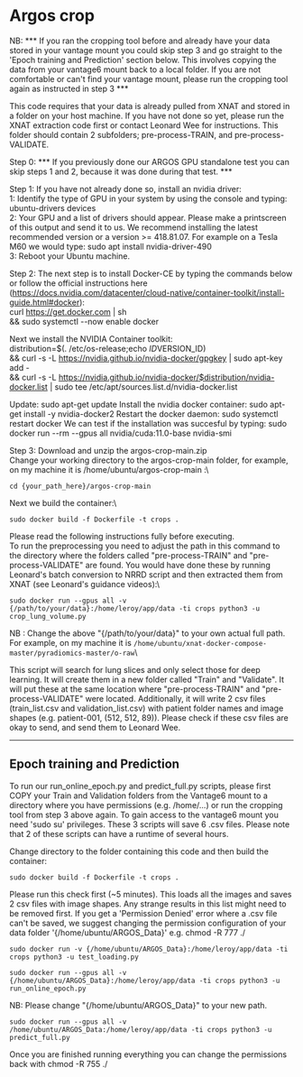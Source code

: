 # Argos crop
NB: *** If you ran the cropping tool before and already have your data stored in your vantage mount you could skip step 3 and go straight to the 'Epoch training and Prediction' section below. This involves copying the data from your vantage6 mount back to a local folder. If you are not comfortable or can't find your vantage mount, please run the cropping tool again as instructed in step 3 ***


This code requires that your data is already pulled from XNAT and stored in a folder on your host machine. If you have not done so yet, please run the XNAT extraction code first or contact Leonard Wee for instructions. This folder should contain 2 subfolders; pre-process-TRAIN, and pre-process-VALIDATE.

Step 0:
*** If you previously done our ARGOS GPU standalone test you can skip steps 1 and 2, because it was done during that test. ***

Step 1:
If you have not already done so, install an nvidia driver:\
	1: Identify the type of GPU in your system by using the console and typing: ubuntu-drivers devices\
	2: Your GPU and a list of drivers should appear. Please make a printscreen of this output and send it to us. We recommend 				installing the latest recommended version or a version >= 418.81.07.
			For example on a Tesla M60 we would type: sudo apt install nvidia-driver-490\
	3: Reboot your Ubuntu machine.

Step 2:
The next step is to install Docker-CE by typing the commands below or follow the official instructions here (https://docs.nvidia.com/datacenter/cloud-native/container-toolkit/install-guide.html#docker):\
curl https://get.docker.com | sh \
&& sudo systemctl --now enable docker

Next we install the NVIDIA Container toolkit:\
distribution=$(. /etc/os-release;echo $ID$VERSION_ID) \
   && curl -s -L https://nvidia.github.io/nvidia-docker/gpgkey | sudo apt-key add - \
   && curl -s -L https://nvidia.github.io/nvidia-docker/$distribution/nvidia-docker.list | sudo tee /etc/apt/sources.list.d/nvidia-docker.list

Update: sudo apt-get update
Install the nvidia docker container: sudo apt-get install -y nvidia-docker2
Restart the docker daemon: sudo systemctl restart docker
We can test if the installation was succesful by typing: sudo docker run --rm --gpus all nvidia/cuda:11.0-base nvidia-smi


Step 3:
Download and unzip the argos-crop-main.zip\
Change your working directory to the argos-crop-main folder, for example, on my machine it is /home/ubuntu/argos-crop-main :\
```
cd {your_path_here}/argos-crop-main
```

Next we build the container:\
```
sudo docker build -f Dockerfile -t crops .
```

Please read the following instructions fully before executing.\
To run the preprocessing you need to adjust the path in this command to the directory where the folders called "pre-process-TRAIN" and "pre-process-VALIDATE" are found. You would have done these by running Leonard's batch conversion to NRRD script and then extracted them from XNAT (see Leonard's guidance videos):\
```
sudo docker run --gpus all -v {/path/to/your/data}:/home/leroy/app/data -ti crops python3 -u crop_lung_volume.py
```
NB : Change the above "{/path/to/your/data}" to your own actual full path. For example, on my machine it is ```/home/ubuntu/xnat-docker-compose-master/pyradiomics-master/o-raw```\

This script will search for lung slices and only select those for deep learning. It will create them in a new folder called "Train" and "Validate". It will put these at the same location where "pre-process-TRAIN" and "pre-process-VALIDATE" were located. Additionally, it will write 2 csv files (train_list.csv and validation_list.csv) with patient folder names and image shapes (e.g. patient-001, (512, 512, 89)). Please check if these csv files are okay to send, and send them to Leonard Wee.

---
Epoch training and Prediction
---
To run our run_online_epoch.py and predict_full.py scripts, please first COPY your Train and Validation folders from the Vantage6 mount to a directory where you have permissions (e.g. /home/...) or run the cropping tool from step 3 above again. To gain access to the vantage6 mount you need 'sudo su' privileges. These 3 scripts will save 6 .csv files. Please note that 2 of these scripts can have a runtime of several hours.

Change directory to the folder containing this code and then build the container:
```
sudo docker build -f Dockerfile -t crops .
```

Please run this check first (~5 minutes). This loads all the images and saves 2 csv files with image shapes. Any strange results in this list might need to be removed first. If you get a 'Permission Denied' error where a .csv file can't be saved, we suggest changing the permission configuration of your data folder '{/home/ubuntu/ARGOS_Data}' e.g. chmod -R 777 ./
```
sudo docker run -v {/home/ubuntu/ARGOS_Data}:/home/leroy/app/data -ti crops python3 -u test_loading.py
```

```
sudo docker run --gpus all -v {/home/ubuntu/ARGOS_Data}:/home/leroy/app/data -ti crops python3 -u run_online_epoch.py
```
NB: Please change "{/home/ubuntu/ARGOS_Data}" to your new path.

```
sudo docker run --gpus all -v /home/ubuntu/ARGOS_Data:/home/leroy/app/data -ti crops python3 -u predict_full.py
```

Once you are finished running everything you can change the permissions back with chmod -R 755 ./ 




